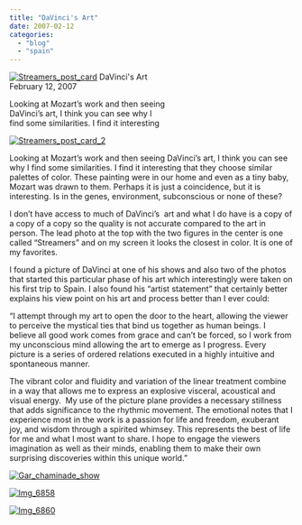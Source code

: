 ```yaml
---
title: "DaVinci's Art"
date: 2007-02-12
categories: 
  - "blog"
  - "spain"
---
```


 [![Streamers_post_card](https://pub-ac94b3f306b24c0dba4238943c97f2e1.r2.dev/2008/04/18/streamers_post_card.png "Streamers_post_card")](https://pub-ac94b3f306b24c0dba4238943c97f2e1.r2.dev/photos/uncategorized/2008/04/18/streamers_post_card.png) DaVinci's Art  
February 12, 2007

Looking at Mozart’s work and then seeing  
DaVinci’s art, I think you can see why I  
find some similarities. I find it interesting

<!--more-->

[![Streamers_post_card_2](https://pub-ac94b3f306b24c0dba4238943c97f2e1.r2.dev/2008/04/18/streamers_post_card_2.png "Streamers_post_card_2")](https://pub-ac94b3f306b24c0dba4238943c97f2e1.r2.dev/photos/uncategorized/2008/04/18/streamers_post_card_2.png)

Looking at Mozart’s work and then seeing DaVinci’s art, I think you can see why I find some similarities. I find it interesting that they choose similar palettes of color. These painting were in our home and even as a tiny baby, Mozart was drawn to them. Perhaps it is just a coincidence, but it is interesting. Is in the genes, environment, subconscious or none of these?

I don’t have access to much of DaVinci’s  art and what I do have is a copy of a copy of a copy so the quality is not accurate compared to the art in person. The lead photo at the top with the two figures in the center is one called “Streamers” and on my screen it looks the closest in color. It is one of my favorites.

I found a picture of DaVinci at one of his shows and also two of the photos that started this particular phase of his art which interestingly were taken on his first trip to Spain. I also found his “artist statement” that certainly better explains his view point on his art and process better than I ever could:

“I attempt through my art to open the door to the heart, allowing the viewer to perceive the mystical ties that bind us together as human beings. I believe all good work comes from grace and can’t be forced, so I work from my unconscious mind allowing the art to emerge as I progress. Every picture is a series of ordered relations executed in a highly intuitive and spontaneous manner.

The vibrant color and fluidity and variation of the linear treatment combine in a way that allows me to express an explosive visceral, acoustical and visual energy.  My use of the picture plane provides a necessary stillness that adds significance to the rhythmic movement. The emotional notes that I experience most in the work is a passion for life and freedom, exuberant joy, and wisdom through a spirited whimsey. This represents the best of life for me and what I most want to share. I hope to engage the viewers imagination as well as their minds, enabling them to make their own surprising discoveries within this unique world.”

[![Gar_chaminade_show](https://pub-ac94b3f306b24c0dba4238943c97f2e1.r2.dev/2008/04/18/gar_chaminade_show.png "Gar_chaminade_show")](https://pub-ac94b3f306b24c0dba4238943c97f2e1.r2.dev/photos/uncategorized/2008/04/18/gar_chaminade_show.png)

[![Img_6858](https://pub-ac94b3f306b24c0dba4238943c97f2e1.r2.dev/2008/04/18/img_6858.png "Img_6858")](https://pub-ac94b3f306b24c0dba4238943c97f2e1.r2.dev/photos/uncategorized/2008/04/18/img_6858.png)

[![Img_6860](https://pub-ac94b3f306b24c0dba4238943c97f2e1.r2.dev/2008/04/18/img_6860.png "Img_6860")](https://pub-ac94b3f306b24c0dba4238943c97f2e1.r2.dev/photos/uncategorized/2008/04/18/img_6860.png)
